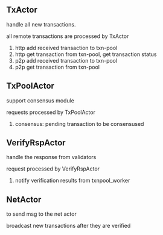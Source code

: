 
## TxActor 

handle all new transactions.

all remote transactions are processed by TxActor

1. http add received transaction to txn-pool
2. http get transaction from txn-pool, get transaction status
3. p2p add received transaction to txn-pool
4. p2p get transaction from txn-pool


## TxPoolActor
support consensus module

requests processed by TxPoolActor

1. consensus: pending transaction to be consensused


## VerifyRspActor

handle the response from validators

request processed by VerifyRspActor

1. notify verification results from txnpool_worker


## NetActor

to send msg to the net actor

broadcast new transactions after they are verified


